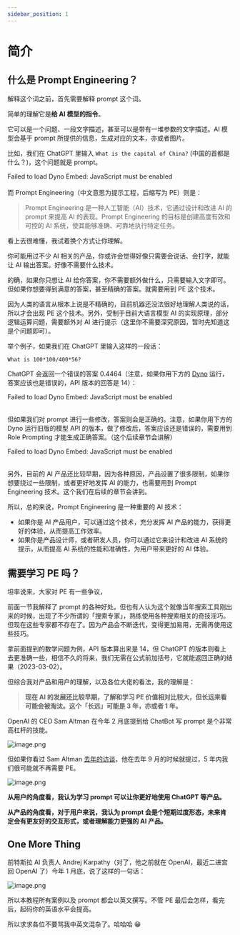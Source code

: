 ```yaml
---
sidebar_position: 1
---
```


# 简介

<head>
  <script defer="defer" src="https://embed.trydyno.com/embedder.js"></script>
  <link href="https://embed.trydyno.com/embedder.css" rel="stylesheet" />
</head>

## 什么是 Prompt Engineering？

解释这个词之前，首先需要解释 prompt 这个词。

简单的理解它是**给 AI 模型的指令**。

它可以是一个问题、一段文字描述，甚至可以是带有一堆参数的文字描述。AI 模型会基于 prompt 所提供的信息，生成对应的文本，亦或者图片。

比如，我们在 ChatGPT 里输入 `What is the capital of China?` (中国的首都是什么？)，这个问题就是 prompt。

<div trydyno-embed="" openai-model="text-davinci-003" initial-prompt="What is the capital of China?" initial-response="The capital of China is Beijing. " max-tokens="256" box-rows="3" model-temp="0.7" top-p="1">
    <noscript>Failed to load Dyno Embed: JavaScript must be enabled</noscript>
</div>

<br/>
而 Prompt Engineering（中文意思为提示工程，后缩写为 PE）则是：

> Prompt Engineering 是一种人工智能（AI）技术，它通过设计和改进 AI 的 prompt 来提高 AI 的表现。Prompt Engineering 的目标是创建高度有效和可控的 AI 系统，使其能够准确、可靠地执行特定任务。

看上去很难懂，我试着换个方式让你理解。

你可能用过不少 AI 相关的产品，你或许会觉得好像只需要会说话、会打字，就能让 AI 输出答案。好像不需要什么技术。

的确，如果你只想让 AI 给你答案，你不需要额外做什么，只需要输入文字即可。但如果你想要得到满意的答案，甚至精确的答案。就需要用到 PE 这个技术。

因为人类的语言从根本上说是不精确的，目前机器还没法很好地理解人类说的话，所以才会出现 PE 这个技术。另外，受制于目前大语言模型 AI 的实现原理，部分逻辑运算问题，需要额外对 AI 进行提示（这里你不需要深究原因，暂时先知道这是个问题即可）。

举个例子，如果我们在 ChatGPT 里输入这样的一段话：

```other
What is 100*100/400*56?
```

ChatGPT 会返回一个错误的答案 0.4464（注意，如果你用下方的 [Dyno](https://trydyno.com/) 运行，答案应该也是错误的，API 版本的回答是 14）：

<div trydyno-embed="" openai-model="text-davinci-003" initial-prompt="What is 100*100/400*56?" initial-response="To solve this problem, we need to follow the order of operations, which is PEMDAS (parentheses, exponents, multiplication/division, addition/subtraction). In this case, there are no parentheses or exponents, so we perform multiplication and division from left to right before performing addition and subtraction.100*100/400*56 = (100*100)/(400*56) (Perform multiplication and division from left to right)= 10,000/22,400 = 0.4464 (Divide 10,000 by 22,400)Therefore, 100100/40056 = 0.4464." max-tokens="256" box-rows="3" model-temp="0.7" top-p="1">
    <noscript>Failed to load Dyno Embed: JavaScript must be enabled</noscript>
</div>

<br/>

但如果我们对 prompt 进行一些修改，答案则会是正确的。注意，如果你用下方的 Dyno 运行旧版的模型 API 的版本，做了修改后，答案应该还是错误的，需要用到 Role Prompting 才能生成正确答案。（这个后续章节会讲解）

<div trydyno-embed="" openai-model="text-davinci-003" initial-prompt="What is (100*100)/400*56?" initial-response="(100*100)/400*56 = (100*100/400)*56 (Perform multiplication and division from left to right, applying the associative property of multiplication)= 25*56 = 1400 (Simplify by performing multiplication)" max-tokens="256" box-rows="3" model-temp="0.7" top-p="1">
    <noscript>Failed to load Dyno Embed: JavaScript must be enabled</noscript>
</div>

<br/>

另外，目前的 AI 产品还比较早期，因为各种原因，产品设置了很多限制，如果你想要绕过一些限制，或者更好地发挥 AI 的能力，也需要用到 Prompt Engineering 技术。这个我们在后续的章节会讲到。

所以，总的来说，Prompt Engineering 是一种重要的 AI 技术：

- 如果你是 AI 产品用户，可以通过这个技术，充分发挥 AI 产品的能力，获得更好的体验，从而提高工作效率。
- 如果你是产品设计师，或者研发人员，你可以通过它来设计和改进 AI 系统的提示，从而提高 AI 系统的性能和准确性，为用户带来更好的 AI 体验。

## 需要学习 PE 吗？

坦率说来，大家对 PE 有一些争议，

前面一节我解释了 prompt 的各种好处。但也有人认为这个就像当年搜索工具刚出来的时候，出现了不少所谓的「搜索专家」，熟练使用各种搜索相关的奇技淫巧。但现在这些专家都不存在了。因为产品会不断迭代，变得更加易用，无需再使用这些技巧。

拿前面提到的数学问题为例，API 版本算出来是 14，但 ChatGPT 的版本则看上去更准确一些，相信不久的将来，我们无需在公式前加括号，它就能返回正确的结果（2023-03-02）。

但综合我对产品和用户的理解，以及各位大佬的看法，我的理解是：

> **现在 AI 的发展还比较早期，了解和学习 PE 价值相对比较大，但长远来看可能会被淘汰。这个「长远」可能是 3 年，亦或者 1 年。**

OpenAI 的 CEO Sam Altman 在今年 2 月底提到给 ChatBot 写 prompt 是个非常高杠杆的技能。

![image.png](https://media.heptabase.com/v1/images/b92049c5-ff11-40d4-b38d-e7b45d802985/479cf9aa-2ef3-42d4-8568-f9c323e8b05f/image.png)

但如果你看过 Sam Altman [去年的访谈](https://greylock.com/greymatter/sam-altman-ai-for-the-next-era/)，他在去年 9 月的时候就提过，5 年内我们很可能就不再需要 PE。

![image.png](https://media.heptabase.com/v1/images/b92049c5-ff11-40d4-b38d-e7b45d802985/14c13281-01c5-47b8-9c38-333d9b57783f/image.png)

**从用户的角度看，我认为学习 prompt 可以让你更好地使用 ChatGPT 等产品。**

**从产品的角度看，对于用户来说，我认为 prompt 会是个短期过度形态，未来肯定会有更友好的交互形式，或者理解能力更强的 AI 产品。**

## One More Thing

前特斯拉 AI 负责人 Andrej Karpathy（对了，他之前就在 OpenAI，最近二进宫回 OpenAI 了）今年 1 月底，说了这样的一句话：

![image.png](https://media.heptabase.com/v1/images/b92049c5-ff11-40d4-b38d-e7b45d802985/d01305ed-7008-4576-95ae-f9751f50a020/image.png)

所以本教程所有案例以及 prompt 都会以英文撰写。不管 PE 最后会怎样，看完后，起码你的英语水平会提高。

所以求求各位不要骂我中英文混杂了。哈哈哈 😁

